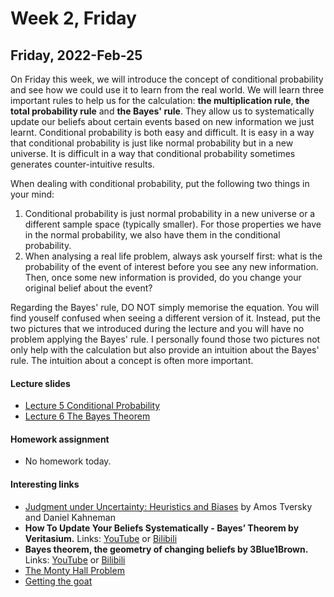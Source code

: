 # Week 2, Friday


## Friday, 2022-Feb-25
On Friday this week, we will introduce the concept of conditional probability and see how we could use it to learn from the real world. We will learn three important rules to help us for the calculation: __the multiplication rule__, __the total probability rule__ and __the Bayes' rule__. They allow us to systematically update our beliefs about certain events based on new information we just learnt. Conditional probability is both easy and difficult. It is easy in a way that conditional probability is just like normal probability but in a new universe. It is difficult in a way that conditional probability sometimes generates counter-intuitive results.

When dealing with conditional probability, put the following two things in your mind:

1. Conditional probability is just normal probability in a new universe or a different sample space (typically smaller). For those properties we have in the normal probability, we also have them in the conditional probability.
2. When analysing a real life problem, always ask yourself first: what is the probability of the event of interest before you see any new information. Then, once some new information is provided, do you change your original belief about the event?

Regarding the Bayes' rule, DO NOT simply memorise the equation. You will find youself confused when seeing a different version of it. Instead, put the two pictures that we introduced during the lecture and you will have no problem applying the Bayes' rule. I personally found those two pictures not only help with the calculation but also provide an intuition about the Bayes' rule. The intuition about a concept is often more important.

#### Lecture slides
- [Lecture 5 Conditional Probability](/lecture_slides/Lecture_5_Conditional_Probability_handout.pdf)
- [Lecture 6 The Bayes Theorem](/lecture_slides/Lecture_6_The_Bayes_Theorem_handout.pdf)

#### Homework assignment
- No homework today.

#### Interesting links
- [Judgment under Uncertainty: Heuristics and Biases](https://www.science.org/doi/10.1126/science.185.4157.1124) by Amos Tversky and Daniel Kahneman
- __How To Update Your Beliefs Systematically - Bayes’ Theorem by Veritasium.__ Links: [YouTube](https://youtu.be/R13BD8qKeTg) or [Bilibili](https://www.bilibili.com/video/BV1zx411S7P5?share_source=copy_web)
- __Bayes theorem, the geometry of changing beliefs by 3Blue1Brown.__ Links: [YouTube](https://youtu.be/HZGCoVF3YvM) or [Bilibili](https://www.bilibili.com/video/BV1R7411a76r?share_source=copy_web)
- [The Monty Hall Problem](https://en.wikipedia.org/wiki/Monty_Hall_problem)
- [Getting the goat](https://www.economist.com/finance-and-economics/1999/02/18/getting-the-goat)

